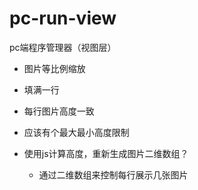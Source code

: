 # pc-run-view
pc端程序管理器（视图层）

- 图片等比例缩放
- 填满一行
- 每行图片高度一致

- 应该有个最大最小高度限制
- 使用js计算高度，重新生成图片二维数组？
    - 通过二维数组来控制每行展示几张图片
    